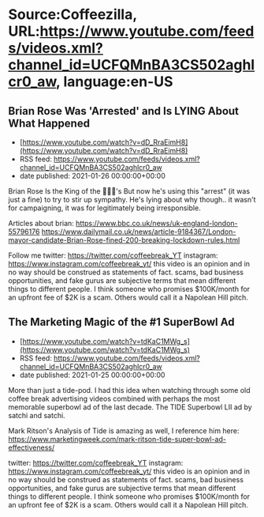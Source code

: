 # Source:Coffeezilla, URL:https://www.youtube.com/feeds/videos.xml?channel_id=UCFQMnBA3CS502aghlcr0_aw, language:en-US

## Brian Rose Was 'Arrested' and Is LYING About What Happened
 - [https://www.youtube.com/watch?v=dD_RraEimH8](https://www.youtube.com/watch?v=dD_RraEimH8)
 - RSS feed: https://www.youtube.com/feeds/videos.xml?channel_id=UCFQMnBA3CS502aghlcr0_aw
 - date published: 2021-01-26 00:00:00+00:00

Brian Rose Is the King of the 🤡🤡🤡's
But  now he's using this "arrest" (it was just a fine) to try to stir up sympathy. He's lying about why though.. it wasn't for campaigning, it was for legitimately being irresponsible. 

Articles about brian: 
https://www.bbc.co.uk/news/uk-england-london-55796176
https://www.dailymail.co.uk/news/article-9184367/London-mayor-candidate-Brian-Rose-fined-200-breaking-lockdown-rules.html 

Follow me
twitter: https://twitter.com/coffeebreak_YT
instagram: https://www.instagram.com/coffeebreak_yt/
this video is an opinion and in no way should be construed as statements of fact. scams, bad business opportunities, and fake gurus are subjective terms that mean different things to different people. I think someone who promises $100K/month for an upfront fee of $2K is a scam. Others would call it a Napolean Hill pitch.

## The Marketing Magic of the #1 SuperBowl Ad
 - [https://www.youtube.com/watch?v=tdKaC1MWg_s](https://www.youtube.com/watch?v=tdKaC1MWg_s)
 - RSS feed: https://www.youtube.com/feeds/videos.xml?channel_id=UCFQMnBA3CS502aghlcr0_aw
 - date published: 2021-01-25 00:00:00+00:00

More than just a tide-pod. I had this idea when watching through some old coffee break advertising videos combined with perhaps the most memorable superbowl ad of the last decade. The TIDE Superbowl LII ad by satchi and satchi. 

Mark Ritson's Analysis of Tide is amazing as well, I reference him here: https://www.marketingweek.com/mark-ritson-tide-super-bowl-ad-effectiveness/

twitter: https://twitter.com/coffeebreak_YT
instagram: https://www.instagram.com/coffeebreak_yt/
this video is an opinion and in no way should be construed as statements of fact. scams, bad business opportunities, and fake gurus are subjective terms that mean different things to different people. I think someone who promises $100K/month for an upfront fee of $2K is a scam. Others would call it a Napolean Hill pitch.

